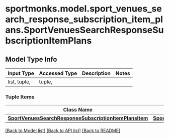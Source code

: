 # sportmonks.model.sport_venues_search_response_subscription_item_plans.SportVenuesSearchResponseSubscriptionItemPlans

## Model Type Info
Input Type | Accessed Type | Description | Notes
------------ | ------------- | ------------- | -------------
list, tuple,  | tuple,  |  | 

### Tuple Items
Class Name | Input Type | Accessed Type | Description | Notes
------------- | ------------- | ------------- | ------------- | -------------
[**SportVenuesSearchResponseSubscriptionItemPlansItem**](SportVenuesSearchResponseSubscriptionItemPlansItem.md) | [**SportVenuesSearchResponseSubscriptionItemPlansItem**](SportVenuesSearchResponseSubscriptionItemPlansItem.md) | [**SportVenuesSearchResponseSubscriptionItemPlansItem**](SportVenuesSearchResponseSubscriptionItemPlansItem.md) |  | 

[[Back to Model list]](../../README.md#documentation-for-models) [[Back to API list]](../../README.md#documentation-for-api-endpoints) [[Back to README]](../../README.md)

